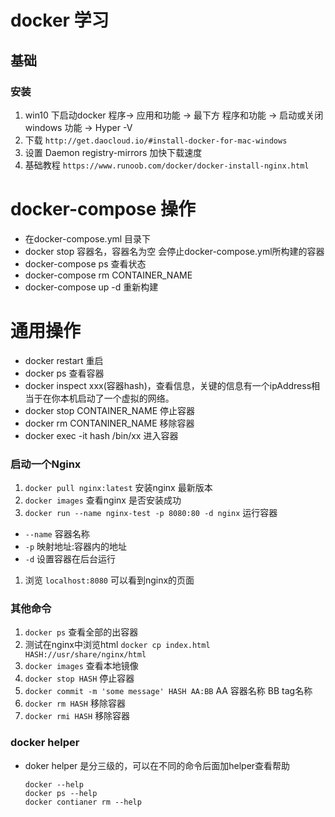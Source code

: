 # docker 学习

## 基础

### 安装
1. win10 下启动docker 程序-> 应用和功能 -> 最下方 程序和功能 -> 启动或关闭windows 功能 -> Hyper -V
1. 下载  `http://get.daocloud.io/#install-docker-for-mac-windows`
1. 设置 Daemon registry-mirrors 加快下载速度
1. 基础教程 `https://www.runoob.com/docker/docker-install-nginx.html` 

# docker-compose 操作 
- 在docker-compose.yml 目录下
- docker stop 容器名，容器名为空 会停止docker-compose.yml所构建的容器
- docker-compose ps 查看状态
- docker-compose rm CONTAINER_NAME 
- docker-compose up -d 重新构建

# 通用操作
- docker restart 重启
- docker ps 查看容器
- docker inspect xxx(容器hash)，查看信息，关键的信息有一个ipAddress相当于在你本机启动了一个虚拟的网络。
- docker stop CONTAINER_NAME 停止容器
- docker rm CONTANINER_NAME 移除容器
- docker exec -it hash /bin/xx 进入容器

### 启动一个Nginx
1. `docker pull nginx:latest` 安装nginx 最新版本
1. `docker images` 查看nginx 是否安装成功
1. `docker run --name nginx-test -p 8080:80 -d nginx` 运行容器  
  * `--name` 容器名称
  * `-p` 映射地址:容器内的地址
  * `-d` 设置容器在后台运行
1. 浏览 `localhost:8080` 可以看到nginx的页面

### 其他命令
1. `docker ps` 查看全部的出容器
1. 测试在nginx中浏览html `docker cp index.html HASH://usr/share/nginx/html`
1. `docker images` 查看本地镜像
1. `docker stop HASH` 停止容器
1. `docker commit -m 'some message' HASH AA:BB` AA 容器名称 BB tag名称
1. `docker rm HASH` 移除容器
1. `docker rmi HASH` 移除容器

### docker helper

- doker helper 是分三级的，可以在不同的命令后面加helper查看帮助

  ```shell
  docker --help
  docker ps --help
  docker contianer rm --help
  ```

  
